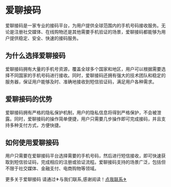 # 爱聊接码

爱聊接码是一家专业的接码平台，为用户提供全球范围内的手机号码接收服务。无论是注册社交媒体、在线购物还是其他需要手机验证的场景，爱聊接码都能够为用户提供稳定、安全、快速的接码服务。

## 为什么选择爱聊接码

爱聊接码拥有大量的手机号资源，覆盖全球多个国家和地区，用户可以根据需要选择不同国家的手机号码进行接收。同时，爱聊接码还拥有强大的技术团队和稳定的服务器，保证用户能够及时、准确地接收到短信验证码，满足用户各种需求。

## 爱聊接码的优势

爱聊接码拥有严格的隐私保护机制，用户的隐私信息将得到严格保护，不会被泄露。同时，爱聊接码的操作简单便捷，用户只需要几步操作即可完成接码，并且支持多种支付方式，方便快捷。

## 如何使用爱聊接码

用户只需要在爱聊接码平台选择需要的手机号码，然后进行短信接收，即可快速获取到短信验证码，完成相应的注册或验证流程。爱聊接码支持的场景广泛，包括但不限于社交媒体、金融支付、电商购物等领域。

更多关于爱聊接码 请通过✈与我们联系,感谢阅读！[点我联系✈](https://blog.k02.cc)